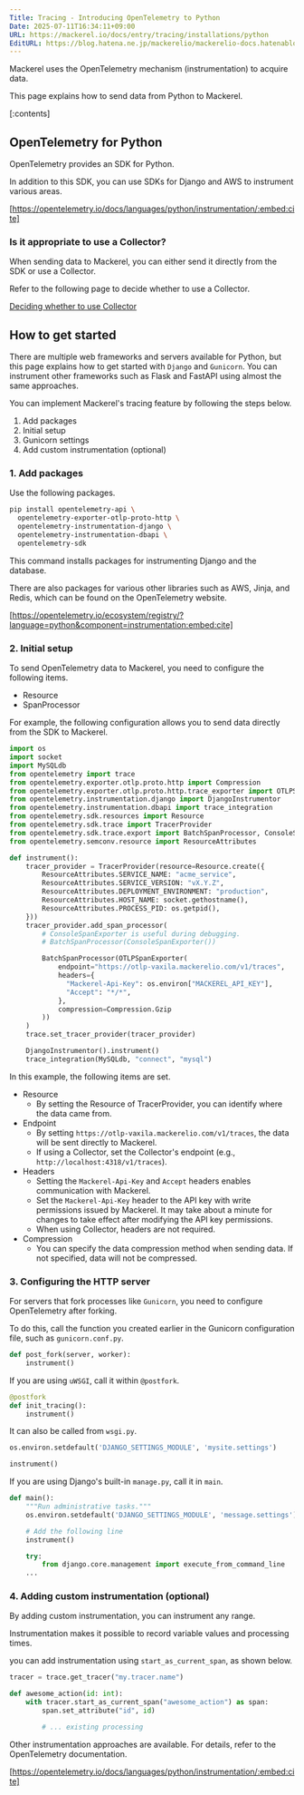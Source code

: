 ```yaml
---
Title: Tracing - Introducing OpenTelemetry to Python
Date: 2025-07-11T16:34:11+09:00
URL: https://mackerel.io/docs/entry/tracing/installations/python
EditURL: https://blog.hatena.ne.jp/mackerelio/mackerelio-docs.hatenablog.mackerel.io/atom/entry/6802418398507896178
---
```


Mackerel uses the OpenTelemetry mechanism (instrumentation) to acquire data.

This page explains how to send data from Python to Mackerel.

[:contents]

## OpenTelemetry for Python

OpenTelemetry provides an SDK for Python.

In addition to this SDK, you can use SDKs for Django and AWS to instrument various areas.

[https://opentelemetry.io/docs/languages/python/instrumentation/:embed:cite]

### Is it appropriate to use a Collector?

When sending data to Mackerel, you can either send it directly from the SDK or use a Collector.

Refer to the following page to decide whether to use a Collector.

[Deciding whether to use Collector](https://mackerel.io/docs/entry/tracing/guide/what-is-opentelemetry#using-collector-or-not)

## How to get started

There are multiple web frameworks and servers available for Python, but this page explains how to get started with `Django` and `Gunicorn`. You can instrument other frameworks such as Flask and FastAPI using almost the same approaches.

You can implement Mackerel's tracing feature by following the steps below.

1. Add packages
2. Initial setup
3. Gunicorn settings
4. Add custom instrumentation (optional)

### 1. Add packages

Use the following packages.

```bash
pip install opentelemetry-api \
  opentelemetry-exporter-otlp-proto-http \
  opentelemetry-instrumentation-django \
  opentelemetry-instrumentation-dbapi \
  opentelemetry-sdk
```

This command installs packages for instrumenting Django and the database.

There are also packages for various other libraries such as AWS, Jinja, and Redis, which can be found on the OpenTelemetry website.

[https://opentelemetry.io/ecosystem/registry/?language=python&component=instrumentation:embed:cite]

### 2. Initial setup

To send OpenTelemetry data to Mackerel, you need to configure the following items.

* Resource
* SpanProcessor

For example, the following configuration allows you to send data directly from the SDK to Mackerel.

```python
import os
import socket
import MySQLdb
from opentelemetry import trace
from opentelemetry.exporter.otlp.proto.http import Compression
from opentelemetry.exporter.otlp.proto.http.trace_exporter import OTLPSpanExporter
from opentelemetry.instrumentation.django import DjangoInstrumentor
from opentelemetry.instrumentation.dbapi import trace_integration
from opentelemetry.sdk.resources import Resource
from opentelemetry.sdk.trace import TracerProvider
from opentelemetry.sdk.trace.export import BatchSpanProcessor, ConsoleSpanExporter
from opentelemetry.semconv.resource import ResourceAttributes

def instrument():
    tracer_provider = TracerProvider(resource=Resource.create({
        ResourceAttributes.SERVICE_NAME: "acme_service",
        ResourceAttributes.SERVICE_VERSION: "vX.Y.Z",
        ResourceAttributes.DEPLOYMENT_ENVIRONMENT: "production",
        ResourceAttributes.HOST_NAME: socket.gethostname(),
        ResourceAttributes.PROCESS_PID: os.getpid(),
    }))
    tracer_provider.add_span_processor(
        # ConsoleSpanExporter is useful during debugging.
        # BatchSpanProcessor(ConsoleSpanExporter())

        BatchSpanProcessor(OTLPSpanExporter(
            endpoint="https://otlp-vaxila.mackerelio.com/v1/traces",
            headers={
              "Mackerel-Api-Key": os.environ["MACKEREL_API_KEY"],
              "Accept": "*/*",
            },
            compression=Compression.Gzip
        ))
    )
    trace.set_tracer_provider(tracer_provider)

    DjangoInstrumentor().instrument()
    trace_integration(MySQLdb, "connect", "mysql")
```

In this example, the following items are set.

* Resource
  * By setting the Resource of TracerProvider, you can identify where the data came from.
* Endpoint
  * By setting `https://otlp-vaxila.mackerelio.com/v1/traces`, the data will be sent directly to Mackerel.
  * If using a Collector, set the Collector's endpoint (e.g., `http://localhost:4318/v1/traces`).
* Headers
  * Setting the `Mackerel-Api-Key` and `Accept` headers enables communication with Mackerel.
  * Set the `Mackerel-Api-Key` header to the API key with write permissions issued by Mackerel. It may take about a minute for changes to take effect after modifying the API key permissions.
  * When using Collector, headers are not required.
* Compression
  * You can specify the data compression method when sending data. If not specified, data will not be compressed.

### 3. Configuring the HTTP server

For servers that fork processes like `Gunicorn`, you need to configure OpenTelemetry after forking.

To do this, call the function you created earlier in the Gunicorn configuration file, such as `gunicorn.conf.py`.

```python
def post_fork(server, worker):
    instrument()
```

If you are using `uWSGI`, call it within `@postfork`.

```python
@postfork
def init_tracing():
    instrument()
```

It can also be called from `wsgi.py`.

```python
os.environ.setdefault('DJANGO_SETTINGS_MODULE', 'mysite.settings')

instrument()
```

If you are using Django's built-in `manage.py`, call it in `main`.

```python
def main():
    """Run administrative tasks."""
    os.environ.setdefault('DJANGO_SETTINGS_MODULE', 'message.settings')

    # Add the following line
    instrument()

    try:
        from django.core.management import execute_from_command_line
    ...
```

### 4. Adding custom instrumentation (optional)

By adding custom instrumentation, you can instrument any range.

Instrumentation makes it possible to record variable values and processing times.

you can add instrumentation using `start_as_current_span`, as shown below.

```python
tracer = trace.get_tracer("my.tracer.name")

def awesome_action(id: int):
    with tracer.start_as_current_span("awesome_action") as span:
        span.set_attribute("id", id)

        # ... existing processing
```

Other instrumentation approaches are available. For details, refer to the OpenTelemetry documentation.

[https://opentelemetry.io/docs/languages/python/instrumentation/:embed:cite]
